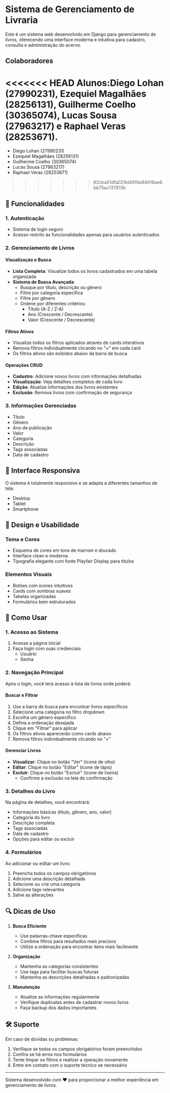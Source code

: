 # Sistema de Gerenciamento de Livraria

Este é um sistema web desenvolvido em Django para gerenciamento de livros, oferecendo uma interface moderna e intuitiva para cadastro, consulta e administração do acervo.

## Colaboradores

<<<<<<< HEAD
Alunos:Diego Lohan (27990231), Ezequiel Magalhães (28256131), Guilherme Coelho (30365074), Lucas Sousa (27963217) e 
Raphael Veras (28253671).
=======
  - Diego Lohan (27990231)
  - Ezequiel Magalhães (28256131)
  - Guilherme Coelho (30365074)
  - Lucas Sousa (27963217)
  - Raphael Veras (28253671)
>>>>>>> 62cba01dfa029d40f6e94016ae6bb75ac137813b

## 🚀 Funcionalidades

### 1. Autenticação
- Sistema de login seguro
- Acesso restrito às funcionalidades apenas para usuários autenticados

### 2. Gerenciamento de Livros

#### Visualização e Busca
- **Lista Completa**: Visualize todos os livros cadastrados em uma tabela organizada
- **Sistema de Busca Avançada**:
  - Busque por título, descrição ou gênero
  - Filtre por categoria específica
  - Filtre por gênero
  - Ordene por diferentes critérios:
    - Título (A-Z / Z-A)
    - Ano (Crescente / Decrescente)
    - Valor (Crescente / Decrescente)

#### Filtros Ativos
- Visualize todos os filtros aplicados através de cards interativos
- Remova filtros individualmente clicando no "×" em cada card
- Os filtros ativos são exibidos abaixo da barra de busca

#### Operações CRUD
- **Cadastro**: Adicione novos livros com informações detalhadas
- **Visualização**: Veja detalhes completos de cada livro
- **Edição**: Atualize informações dos livros existentes
- **Exclusão**: Remova livros com confirmação de segurança

### 3. Informações Gerenciadas
- Título
- Gênero
- Ano de publicação
- Valor
- Categoria
- Descrição
- Tags associadas
- Data de cadastro

## 📱 Interface Responsiva

O sistema é totalmente responsivo e se adapta a diferentes tamanhos de tela:
- Desktop
- Tablet
- Smartphone

## 🎨 Design e Usabilidade

### Tema e Cores
- Esquema de cores em tons de marrom e dourado
- Interface clean e moderna
- Tipografia elegante com fonte Playfair Display para títulos

### Elementos Visuais
- Botões com ícones intuitivos
- Cards com sombras suaves
- Tabelas organizadas
- Formulários bem estruturados

## 📖 Como Usar

### 1. Acesso ao Sistema
1. Acesse a página inicial
2. Faça login com suas credenciais
   - Usuário
   - Senha

### 2. Navegação Principal
Após o login, você terá acesso à lista de livros onde poderá:

#### Buscar e Filtrar
1. Use a barra de busca para encontrar livros específicos
2. Selecione uma categoria no filtro dropdown
3. Escolha um gênero específico
4. Defina a ordenação desejada
5. Clique em "Filtrar" para aplicar
6. Os filtros ativos aparecerão como cards abaixo
7. Remova filtros individualmente clicando no "×"

#### Gerenciar Livros
- **Visualizar**: Clique no botão "Ver" (ícone de olho)
- **Editar**: Clique no botão "Editar" (ícone de lápis)
- **Excluir**: Clique no botão "Excluir" (ícone de lixeira)
  - Confirme a exclusão na tela de confirmação

### 3. Detalhes do Livro
Na página de detalhes, você encontrará:
- Informações básicas (título, gênero, ano, valor)
- Categoria do livro
- Descrição completa
- Tags associadas
- Data de cadastro
- Opções para editar ou excluir

### 4. Formulários
Ao adicionar ou editar um livro:
1. Preencha todos os campos obrigatórios
2. Adicione uma descrição detalhada
3. Selecione ou crie uma categoria
4. Adicione tags relevantes
5. Salve as alterações

## 🔍 Dicas de Uso

1. **Busca Eficiente**
   - Use palavras-chave específicas
   - Combine filtros para resultados mais precisos
   - Utilize a ordenação para encontrar itens mais facilmente

2. **Organização**
   - Mantenha as categorias consistentes
   - Use tags para facilitar buscas futuras
   - Mantenha as descrições detalhadas e padronizadas

3. **Manutenção**
   - Atualize as informações regularmente
   - Verifique duplicatas antes de cadastrar novos livros
   - Faça backup dos dados importantes

## 🛠️ Suporte

Em caso de dúvidas ou problemas:
1. Verifique se todos os campos obrigatórios foram preenchidos
2. Confira se há erros nos formulários
3. Tente limpar os filtros e realizar a operação novamente
4. Entre em contato com o suporte técnico se necessário

---

Sistema desenvolvido com ❤️ para proporcionar a melhor experiência em gerenciamento de livros.
